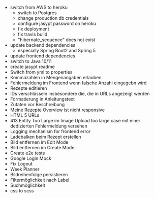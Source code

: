 - switch from AWS to heroku
  * switch to Postgres
  * change production db credentials
  * configure jasypt password on heroku
  * fix deployment
  * fix travis build
  * "hibernate_sequence" does not exist
- update backend dependencies
  * especially  Spring Boot2 and Spring 5
- update frontend dependencies
- switch to Java 10/11
- create jasypt readme
- Switch from yml to properties
- Kommazahlen in Mengenangaben erlauben
- Fehlermeldung im Frontend wenn falsche Anzahl eingegebn wird
- Rezepte editieren
- IDs verschlüsseln insbesondere die, die in URLs angezeigt werden
- Formatierung in Anleitungstext
- Zutaten vor Beschreibung
- Meine Rezepte Overview ist nicht responsive
- HTML 5 URLs
- 413 Entity Too Large im Image Upload too large case mit einer dedizierten Fehlermeldung versehen
- Logging mechanism for frontend error
- Ladebalken beim Rezept erstellen
- Bild entfernen im Edit Mode
- Bild entfernen im Create Mode
- Create e2e tests
- Google Login Mock
- Fix Logout
- Week Planner
- Bildreihenfolge persistieren
- Filtermöglichkeit nach Label
- Suchmöglichkeit
- css to scss